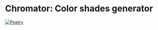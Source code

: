 # Chromator: Color shades generator

[![Poetry](https://img.shields.io/endpoint?url=https://raw.githubusercontent.com/githuib/chromator/master/assets/logo.json)](https://pypi.org/project/chromator)
